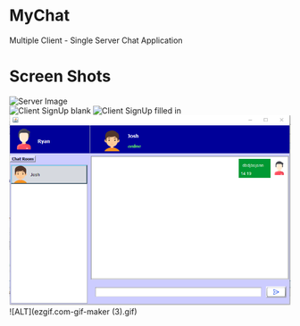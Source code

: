 # MyChat
Multiple Client - Single Server Chat Application
# Screen Shots
![Server Image](https://live.staticflickr.com/65535/51075434562_6aee56c658.jpg)
<br>
![Client SignUp blank](https://live.staticflickr.com/65535/51075332506_72b829025a_n.jpg)
![Client SignUp filled in](https://live.staticflickr.com/65535/51006151515_82828f126a_n.jpg)
<br>
![Client Main Interface](27.03.2021_14.20.12_REC.png)
<br>
![ALT](ezgif.com-gif-maker (3).gif)
